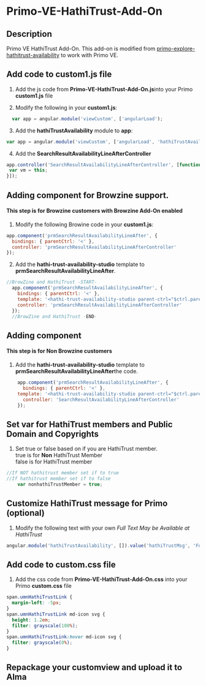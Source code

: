# Primo-VE-HathiTrust-Add-On

## Description
Primo VE HathiTrust Add-On. This add-on is modified from <a href="https://github.com/UMNLibraries/primo-explore-hathitrust-availability">primo-explore-hathitrust-availability</a> to work with Primo VE.


## Add code to custom1.js file
1. Add the js code from <b>Primo-VE-HathiTrust-Add-On.js</b>into your Primo <b>custom1.js</b> file

2. Modify the following in your <b>custom1.js</b>:
  ```js
    var app = angular.module('viewCustom', ['angularLoad');
  ```
3. Add  the <b>hathiTrustAvailability</b> module to <b>app</b>:
  ```js
  var app = angular.module('viewCustom', ['angularLoad', 'hathiTrustAvailability']);
  ```
4. Add the <b>SearchResultAvailabilityLineAfterController</b>
```js
app.controller('SearchResultAvailabilityLineAfterController', [function () {
 var vm = this;
}]);
```

## Adding component for Browzine support.
#### This step is for Browzine customers with Browzine Add-On enabled
1. Modify the following Browine code in your <b>custom1.js</b>:
```js
app.component('prmSearchResultAvailabilityLineAfter', {
  bindings: { parentCtrl: '<' },
  controller: 'prmSearchResultAvailabilityLineAfterController'
});
```
2. Add the <b>hathi-trust-availability-studio</b> template to <b>prmSearchResultAvailabilityLineAfter</b>.
```js
//BrowZine and HathiTrust -START-
  app.component('prmSearchResultAvailabilityLineAfter', {
    bindings: { parentCtrl: '<' },
	template: '<hathi-trust-availability-studio parent-ctrl="$ctrl.parentCtrl">',
    controller: 'prmSearchResultAvailabilityLineAfterController'
  });
  //BrowZine and HathiTrust -END-
```

## Adding component
#### This step is for <b>Non Browzine</b> customers
1.  Add the <b>hathi-trust-availability-studio</b> template to <b>prmSearchResultAvailabilityLineAfter</b>the code.
```js
    app.component('prmSearchResultAvailabilityLineAfter', {
      bindings: { parentCtrl: '<' },
  	template: '<hathi-trust-availability-studio parent-ctrl="$ctrl.parentCtrl">',
      controller: 'SearchResultAvailabilityLineAfterController'
    });    
```

## Set var for HathiTrust members and Public Domain and Copyrights
1. Set true or false based on if you are HathiTrust member.</br>
true is for <b>Non</b> HathiTrust Member</br>false is for HathiTrust member
```js
//If NOT hathitrust member set if to true
//If hathitrust member set if to false
	var nonhathiTrustMember = true;
```

## Customize HathiTrust message for Primo (optional)
1. Modify the following text with your own <i>Full Text May be Available at HathiTrust</i>
```js
angular.module('hathiTrustAvailability', []).value('hathiTrustMsg', 'Full Text May be Available at HathiTrust').constant('hathiTrustBaseUrl', "https://catalog.hathitrust.org/api/volumes/brief/json/").config(['$sceDelegateProvider', 'hathiTrustBaseUrl', function ($sceDelegateProvider, hathiTrustBaseUrl) {
```

## Add code to custom.css file
1. Add the css code from <b>Primo-VE-HathiTrust-Add-On.css</b> into your Primo <b>custom.css</b> file
```css
span.umnHathiTrustLink {
  margin-left: -5px;
}
span.umnHathiTrustLink md-icon svg {
  height: 1.2em;
  filter: grayscale(100%);
}
span.umnHathiTrustLink:hover md-icon svg {
  filter: grayscale(0%);
}
```

## Repackage your <b>customview</b> and upload it to Alma
